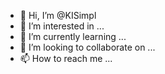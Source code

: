 - 👋 Hi, I’m @KISimpl
- 👀 I’m interested in ...
- 🌱 I’m currently learning ...
- 💞️ I’m looking to collaborate on ...
- 📫 How to reach me ...

<!---
KISimpl/KISimpl is a ✨ special ✨ repository because its `README.md` (this file) appears on your GitHub profile.
You can click the Preview link to take a look at your changes.
--->
